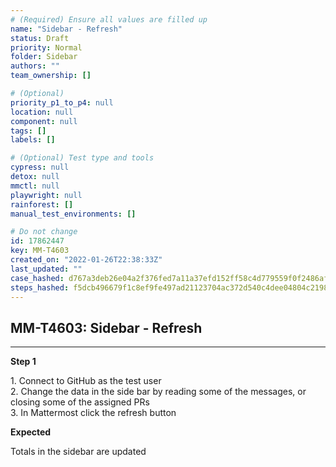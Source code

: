 ```yaml
---
# (Required) Ensure all values are filled up
name: "Sidebar - Refresh"
status: Draft
priority: Normal
folder: Sidebar
authors: ""
team_ownership: []

# (Optional)
priority_p1_to_p4: null
location: null
component: null
tags: []
labels: []

# (Optional) Test type and tools
cypress: null
detox: null
mmctl: null
playwright: null
rainforest: []
manual_test_environments: []

# Do not change
id: 17862447
key: MM-T4603
created_on: "2022-01-26T22:38:33Z"
last_updated: ""
case_hashed: d767a3deb26e04a2f376fed7a11a37efd152ff58c4d779559f0f2486af71e61480fa331bb72b52d299881a09d4fa51c0
steps_hashed: f5dcb496679f1c8ef9fe497ad21123704ac372d540c4dee04804c2198b7cc238bc65497bb0d83e55b8942f8d5142c287
---
```


<!-- (Auto-generated) Based on frontmatter's "key" and "name" -->

## MM-T4603: Sidebar - Refresh

---

**Step 1**

1\. Connect to GitHub as the test user\
2\. Change the data in the side bar by reading some of the messages, or closing some of the assigned PRs\
3\. In Mattermost click the refresh button

**Expected**

Totals in the sidebar are updated
